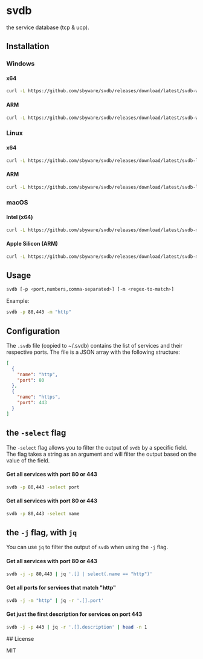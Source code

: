 # svdb

the service database (tcp & ucp).

## Installation

### Windows

#### x64

```bash
curl -L https://github.com/sbyware/svdb/releases/download/latest/svdb-windows-x64.exe -o svdb.exe
```

#### ARM

```bash
curl -L https://github.com/sbyware/svdb/releases/download/latest/svdb-windows-arm64.exe -o svdb.exe
```

### Linux

#### x64

```bash
curl -L https://github.com/sbyware/svdb/releases/download/latest/svdb-linux-x64 -o ~/.local/bin/svdb
```

#### ARM

```bash
curl -L https://github.com/sbyware/svdb/releases/download/latest/svdb-linux-arm64 -o ~/.local/bin/svdb
```

### macOS

#### Intel (x64)

```bash
curl -L https://github.com/sbyware/svdb/releases/download/latest/svdb-macos-x64 -o ~/.local/bin/svdb
```

#### Apple Silicon (ARM)

```bash
curl -L https://github.com/sbyware/svdb/releases/download/latest/svdb-macos-arm64 -o ~/.local/bin/svdb
```

## Usage

```bash
svdb [-p <port,numbers,comma-separated>] [-m <regex-to-match>]
```


Example:

```bash
svdb -p 80,443 -m "http"
```

## Configuration

The `.svdb` file (copied to ~/.svdb) contains the list of services and their respective ports. The file is a JSON array with the following structure:

```json
[
  {
    "name": "http",
    "port": 80
  },
  {
    "name": "https",
    "port": 443
  }
]
```

## the `-select` flag

The `-select` flag allows you to filter the output of `svdb` by a specific field. The flag takes a string as an argument and will filter the output based on the value of the field.

#### Get all services with port 80 or 443
```bash
svdb -p 80,443 -select port
```

#### Get all services with port 80 or 443
```bash
svdb -p 80,443 -select name
```

## the `-j` flag, with `jq`

You can use `jq` to filter the output of `svdb` when using the `-j` flag.


#### Get all services with port 80 or 443
```bash
svdb -j -p 80,443 | jq '.[] | select(.name == "http")'
```

#### Get all ports for services that match "http"
```bash
svdb -j -m "http" | jq -r '.[].port'
```

#### Get just the first description for services on port 443
```bash
svdb -j -p 443 | jq -r '.[].description' | head -n 1
```

## License

MIT
